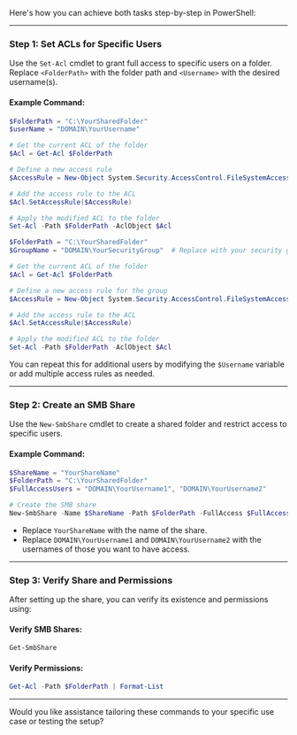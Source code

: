 
Here's how you can achieve both tasks step-by-step in PowerShell:

---

### **Step 1: Set ACLs for Specific Users**

Use the `Set-Acl` cmdlet to grant full access to specific users on a folder. Replace `<FolderPath>` with the folder path and `<Username>` with the desired username(s).

#### Example Command:

```powershell
$FolderPath = "C:\YourSharedFolder"
$userName = "DOMAIN\YourUsername"

# Get the current ACL of the folder
$Acl = Get-Acl $FolderPath

# Define a new access rule
$AccessRule = New-Object System.Security.AccessControl.FileSystemAccessRule($userName, "FullControl", "ContainerInherit,ObjectInherit", "None", "Allow")

# Add the access rule to the ACL
$Acl.SetAccessRule($AccessRule)

# Apply the modified ACL to the folder
Set-Acl -Path $FolderPath -AclObject $Acl
```


```powershell
$FolderPath = "C:\YourSharedFolder"
$GroupName = "DOMAIN\YourSecurityGroup"  # Replace with your security group name

# Get the current ACL of the folder
$Acl = Get-Acl $FolderPath

# Define a new access rule for the group
$AccessRule = New-Object System.Security.AccessControl.FileSystemAccessRule($GroupName, "FullControl", "ContainerInherit,ObjectInherit", "None", "Allow")

# Add the access rule to the ACL
$Acl.SetAccessRule($AccessRule)

# Apply the modified ACL to the folder
Set-Acl -Path $FolderPath -AclObject $Acl
```
You can repeat this for additional users by modifying the `$Username` variable or add multiple access rules as needed.

---

### **Step 2: Create an SMB Share**

Use the `New-SmbShare` cmdlet to create a shared folder and restrict access to specific users.

#### Example Command:

```powershell
$ShareName = "YourShareName"
$FolderPath = "C:\YourSharedFolder"
$FullAccessUsers = "DOMAIN\YourUsername1", "DOMAIN\YourUsername2"

# Create the SMB share
New-SmbShare -Name $ShareName -Path $FolderPath -FullAccess $FullAccessUsers
```

- Replace `YourShareName` with the name of the share.
- Replace `DOMAIN\YourUsername1` and `DOMAIN\YourUsername2` with the usernames of those you want to have access.

---

### **Step 3: Verify Share and Permissions**

After setting up the share, you can verify its existence and permissions using:

#### Verify SMB Shares:

```powershell
Get-SmbShare
```

#### Verify Permissions:

```powershell
Get-Acl -Path $FolderPath | Format-List
```

---

Would you like assistance tailoring these commands to your specific use case or testing the setup?
